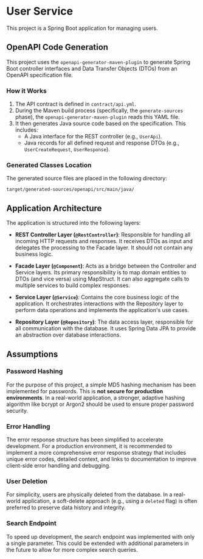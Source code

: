 # User Service

This project is a Spring Boot application for managing users.

## OpenAPI Code Generation

This project uses the `openapi-generator-maven-plugin` to generate Spring Boot controller interfaces and Data Transfer Objects (DTOs) from an OpenAPI specification file.

### How it Works

1.  The API contract is defined in `contract/api.yml`.
2.  During the Maven build process (specifically, the `generate-sources` phase), the `openapi-generator-maven-plugin` reads this YAML file.
3.  It then generates Java source code based on the specification. This includes:
    *   A Java interface for the REST controller (e.g., `UserApi`).
    *   Java records for all defined request and response DTOs (e.g., `UserCreateRequest`, `UserResponse`).

### Generated Classes Location

The generated source files are placed in the following directory:

`target/generated-sources/openapi/src/main/java/`

## Application Architecture

The application is structured into the following layers:

*   **REST Controller Layer (`@RestController`)**: Responsible for handling all incoming HTTP requests and responses. It receives DTOs as input and delegates the processing to the Facade layer. It should not contain any business logic.

*   **Facade Layer (`@Component`)**: Acts as a bridge between the Controller and Service layers. Its primary responsibility is to map domain entities to DTOs (and vice versa) using MapStruct. It can also aggregate calls to multiple services to build complex responses.

*   **Service Layer (`@Service`)**: Contains the core business logic of the application. It orchestrates interactions with the Repository layer to perform data operations and implements the application's use cases.

*   **Repository Layer (`@Repository`)**: The data access layer, responsible for all communication with the database. It uses Spring Data JPA to provide an abstraction over database interactions.

## Assumptions

### Password Hashing

For the purpose of this project, a simple MD5 hashing mechanism has been implemented for passwords. This is **not secure for production environments**. In a real-world application, a stronger, adaptive hashing algorithm like bcrypt or Argon2 should be used to ensure proper password security.

### Error Handling

The error response structure has been simplified to accelerate development. For a production environment, it is recommended to implement a more comprehensive error response strategy that includes unique error codes, detailed context, and links to documentation to improve client-side error handling and debugging.

### User Deletion

For simplicity, users are physically deleted from the database. In a real-world application, a soft-delete approach (e.g., using a `deleted` flag) is often preferred to preserve data history and integrity.

### Search Endpoint

To speed up development, the search endpoint was implemented with only a single parameter. This could be extended with additional parameters in the future to allow for more complex search queries.
